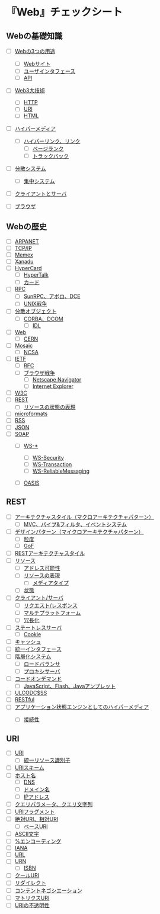 # 『Web』チェックシート


## Webの基礎知識

- [ ] [Webの3つの用途](/note/web/chapters/01_basic_knowledge_of_web.ja.md#webの3つの用途)
	- [ ] [Webサイト](/note/web/chapters/01_basic_knowledge_of_web.ja.md#webサイト)
	- [ ] [ユーザインタフェース](/note/web/chapters/01_basic_knowledge_of_web.ja.md#ユーザインタフェース)
	- [ ] [API](/note/web/chapters/01_basic_knowledge_of_web.ja.md#api)
- [ ] [Web3大技術](/note/web/chapters/01_basic_knowledge_of_web.ja.md#web3大技術)
	- [ ] [HTTP](/note/web/chapters/01_basic_knowledge_of_web.ja.md#http)
	- [ ] [URI](/note/web/chapters/01_basic_knowledge_of_web.ja.md#uri)
	- [ ] [HTML](/note/web/chapters/01_basic_knowledge_of_web.ja.md#html)
- [ ] [ハイパーメディア](/note/web/chapters/01_basic_knowledge_of_web.ja.md#ハイパーメディア)
	- [ ] [ハイパーリンク、リンク](/note/web/chapters/01_basic_knowledge_of_web.ja.md#ハイパーメディア)
		- [ ] [ページランク](/note/web/chapters/01_basic_knowledge_of_web.ja.md#ハイパーメディア)
		- [ ] [トラックバック](/note/web/chapters/01_basic_knowledge_of_web.ja.md#ハイパーメディア)
- [ ] [分散システム](/note/web/chapters/01_basic_knowledge_of_web.ja.md#分散システム)
	- [ ] [集中システム](/note/web/chapters/01_basic_knowledge_of_web.ja.md#分散システム)
- [ ] [クライアントとサーバ](/note/web/chapters/01_basic_knowledge_of_web.ja.md#クライアントとサーバ)
- [ ] [ブラウザ](/note/web/chapters/01_basic_knowledge_of_web.ja.md#ブラウザ)


## Webの歴史

- [ ] [ARPANET](/note/web/chapters/02_history_of_web.ja.md#インターネットの歴史)
- [ ] [TCP/IP](/note/web/chapters/02_history_of_web.ja.md#インターネットの歴史)
- [ ] [Memex](/note/web/chapters/02_history_of_web.ja.md#memex)
- [ ] [Xanadu](/note/web/chapters/02_history_of_web.ja.md#xanadu)
- [ ] [HyperCard](/note/web/chapters/02_history_of_web.ja.md#hypercard)
	- [ ] [HyperTalk](/note/web/chapters/02_history_of_web.ja.md#hypercard)
	- [ ] [カード](/note/web/chapters/02_history_of_web.ja.md#hypercard)
- [ ] [RPC](/note/web/chapters/02_history_of_web.ja.md#rpc)
	- [ ] [SunRPC、アポロ、DCE](/note/web/chapters/02_history_of_web.ja.md#rpc)
	- [ ] [UNIX戦争](/note/web/chapters/02_history_of_web.ja.md#rpc)
- [ ] [分散オブジェクト](/note/web/chapters/02_history_of_web.ja.md#分散オブジェクト)
	- [ ] [CORBA、DCOM](/note/web/chapters/02_history_of_web.ja.md#分散オブジェクト)
		- [ ] [IDL](/note/web/chapters/02_history_of_web.ja.md#分散オブジェクト)
- [ ] [Web](/note/web/chapters/02_history_of_web.ja.md#webの誕生)
	- [ ] [CERN](/note/web/chapters/02_history_of_web.ja.md#webの誕生)
- [ ] [Mosaic](/note/web/chapters/02_history_of_web.ja.md#webの普及)
	- [ ] [NCSA](/note/web/chapters/02_history_of_web.ja.md#webの普及)
- [ ] [IETF](/note/web/chapters/02_history_of_web.ja.md#webの標準化)
	- [ ] [RFC](/note/web/chapters/02_history_of_web.ja.md#webの標準化)
	- [ ] [ブラウザ戦争](/note/web/chapters/02_history_of_web.ja.md#webの標準化)
		- [ ] [Netscape Navigator](/note/web/chapters/02_history_of_web.ja.md#webの標準化)
		- [ ] [Internet Explorer](/note/web/chapters/02_history_of_web.ja.md#webの標準化)
- [ ] [W3C](/note/web/chapters/02_history_of_web.ja.md#webの標準化)
- [ ] [REST](/note/web/chapters/02_history_of_web.ja.md#restの誕生)
	- [ ] [リソースの状態の表現](/note/web/chapters/02_history_of_web.ja.md#restの誕生)
- [ ] [microformats](/note/web/chapters/02_history_of_web.ja.md#様々なハイパーメディアフォーマットの誕生)
- [ ] [RSS](/note/web/chapters/02_history_of_web.ja.md#様々なハイパーメディアフォーマットの誕生)
- [ ] [JSON](/note/web/chapters/02_history_of_web.ja.md#様々なハイパーメディアフォーマットの誕生)
- [ ] [SOAP](/note/web/chapters/02_history_of_web.ja.md#soap対rest)
	- [ ] [WS-\*](/note/web/chapters/02_history_of_web.ja.md#soap対rest)
		- [ ] [WS-Security](/note/web/chapters/02_history_of_web.ja.md#soap対rest)
		- [ ] [WS-Transaction](/note/web/chapters/02_history_of_web.ja.md#soap対rest)
		- [ ] [WS-ReliableMessaging](/note/web/chapters/02_history_of_web.ja.md#soap対rest)
	- [ ] [OASIS](/note/web/chapters/02_history_of_web.ja.md#soap対rest)


## REST

- [ ] [アーキテクチャスタイル（マクロアーキテクチャパターン）](/note/web/chapters/03_rest.ja.md#アーキテクチャスタイルとデザインパターン)
	- [ ] [MVC、パイプ&フィルタ、イベントシステム](/note/web/chapters/03_rest.ja.md#アーキテクチャスタイルとデザインパターン)
- [ ] [デザインパターン（マイクロアーキテクチャパターン）](/note/web/chapters/03_rest.ja.md#アーキテクチャスタイルとデザインパターン)
	- [ ] [粒度](/note/web/chapters/03_rest.ja.md#アーキテクチャスタイルとデザインパターン)
	- [ ] [GoF](/note/web/chapters/03_rest.ja.md#アーキテクチャスタイルとデザインパターン)
- [ ] [RESTアーキテクチャスタイル](/note/web/chapters/03_rest.ja.md#restアーキテクチャスタイル)
- [ ] [リソース](/note/web/chapters/03_rest.ja.md#リソース)
	- [ ] [アドレス可能性](/note/web/chapters/03_rest.ja.md#アドレス可能性)
	- [ ] [リソースの表現](/note/web/chapters/03_rest.ja.md#リソースの表現と状態)
		- [ ] [メディアタイプ](/note/web/chapters/03_rest.ja.md#リソースの表現と状態)
	- [ ] [状態](/note/web/chapters/03_rest.ja.md#リソースの表現と状態)
- [ ] [クライアント/サーバ](/note/web/chapters/03_rest.ja.md#クライアントサーバ)
	- [ ] [リクエスト/レスポンス](/note/web/chapters/03_rest.ja.md#クライアントサーバ)
	- [ ] [マルチプラットフォーム](/note/web/chapters/03_rest.ja.md#クライアントサーバ)
	- [ ] [冗長化](/note/web/chapters/03_rest.ja.md#クライアントサーバ)
- [ ] [ステートレスサーバ](/note/web/chapters/03_rest.ja.md#ステートレスサーバ)
	- [ ] [Cookie](/note/web/chapters/03_rest.ja.md#ステートレスサーバ)
- [ ] [キャッシュ](/note/web/chapters/03_rest.ja.md#キャッシュ)
- [ ] [統一インタフェース](/note/web/chapters/03_rest.ja.md#統一インタフェース)
- [ ] [階層化システム](/note/web/chapters/03_rest.ja.md#階層化システム)
	- [ ] [ロードバランサ](/note/web/chapters/03_rest.ja.md#階層化システム)
	- [ ] [プロキシサーバ](/note/web/chapters/03_rest.ja.md#階層化システム)
- [ ] [コードオンデマンド](/note/web/chapters/03_rest.ja.md#コードオンデマンド)
	- [ ] [JavaScript、Flash、Javaアンプレット](/note/web/chapters/03_rest.ja.md#コードオンデマンド)
- [ ] [ULCODC$SS](/note/web/chapters/03_rest.ja.md#ulcodcss)
- [ ] [RESTful](/note/web/chapters/03_rest.ja.md#restfulサービス)
- [ ] [アプリケーション状態エンジンとしてのハイパーメディア](/note/web/chapters/03_rest.ja.md#restfulサービス)
	- [ ] [接続性](/note/web/chapters/03_rest.ja.md#restfulサービス)


## URI

- [ ] [URI](/note/web/chapters/04_uri.ja.md#uriの役割)
	- [ ] [統一リソース識別子](/note/web/chapters/04_uri.ja.md#uriの役割)
- [ ] [URIスキーム](/note/web/chapters/04_uri.ja.md#uriの構文)
- [ ] [ホスト名](/note/web/chapters/04_uri.ja.md#uriの構文)
	- [ ] [DNS](/note/web/chapters/04_uri.ja.md#uriの構文)
	- [ ] [ドメイン名](/note/web/chapters/04_uri.ja.md#uriの構文)
	- [ ] [IPアドレス](/note/web/chapters/04_uri.ja.md#uriの構文)
- [ ] [クエリパラメータ、クエリ文字列](/note/web/chapters/04_uri.ja.md#uriの構文)
- [ ] [URIフラグメント](/note/web/chapters/04_uri.ja.md#uriの構文)
- [ ] [絶対URI、相対URI](/note/web/chapters/04_uri.ja.md#ベースuri)
	- [ ] [ベースURI](/note/web/chapters/04_uri.ja.md#ベースuri)
- [ ] [ASCII文字](/note/web/chapters/04_uri.ja.md#uriと文字)
- [ ] [%エンコーディング](/note/web/chapters/04_uri.ja.md#uriと文字)
- [ ] [IANA](/note/web/chapters/04_uri.ja.md#uriスキーム)
- [ ] [URL](/note/web/chapters/04_uri.ja.md#uriとurlとurn)
- [ ] [URN](/note/web/chapters/04_uri.ja.md#uriとurlとurn)
	- [ ] [ISBN](/note/web/chapters/04_uri.ja.md#uriとurlとurn)
- [ ] [クールURI](/note/web/chapters/04_uri.ja.md#クールuri)
- [ ] [リダイレクト](/note/web/chapters/04_uri.ja.md#リダイレクト)
- [ ] [コンテントネゴシエーション](/note/web/chapters/04_uri.ja.md#uri設計のテクニック)
- [ ] [マトリクスURI](/note/web/chapters/04_uri.ja.md#uri設計のテクニック)
- [ ] [URIの不透明性](/note/web/chapters/04_uri.ja.md#uriの不透明性)
